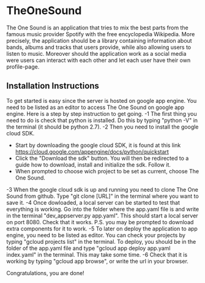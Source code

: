 # TheOneSound
The One Sound is an application that tries to mix the best parts from the famous music provider Spotify with the free encyclopedia Wikipedia. More precisely, the application should be a library containing information about bands, albums and
tracks that users provide, while also allowing users to listen to music. Moreover should the application work as a social media were users can interact with each other and let each user have their own profile-page.

## Installation Instructions
To get started is easy since the server is hosted on google app engine. You need to be listed as an editor to access The One Sound on google app engine. Here is a step by step instruction to get going. 
-1 The first thing you need to do is check that python is installed. Do this by typing "python -V" in the terminal (it should be python 2.7).
-2 Then you need to install the google cloud SDK.
  * Start by downloading the google cloud SDK, it is found at this link https://cloud.google.com/appengine/docs/python/quickstart 
  * Click the "Download the sdk" button. You will then be redirected to a guide how to download, install and initialize the sdk. Follow it.
  * When prompted to choose wich project to be set as current, choose The One Sound.
    
-3 When the google cloud sdk is up and running you need to clone The One Sound from github. Type "git clone [URL]" in the terminal where you want to save it.
-4 Once dowloaded, a local server can be started to test that everything is working. Go into the folder where the app.yaml file is and write in the terminal "dev\_appserver.py app.yaml". This should start a local server on port 8080. Check that it works. P.S. you may be prompted to download extra components for it to work.
-5 To later on deploy the application to app engine, you need to be listed as editor. You can check your projects by typing "gcloud projects list" in the terminal. To deploy, you should be in the folder of the app.yaml file and type "gcloud app deploy app.yaml index.yaml" in the terminal. This may take some time.
-6 Check that it is working by typing "gcloud app browse", or write the url in your browser.

Congratulations, you are done!
